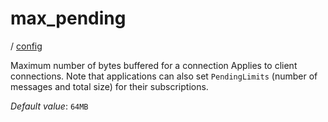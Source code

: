 # max_pending

/ [config](/ref/config/index.md)

Maximum number of bytes buffered for a connection Applies to client connections. Note that applications can also set `PendingLimits` (number of messages and total size) for their subscriptions.

_Default value_: `64MB`
